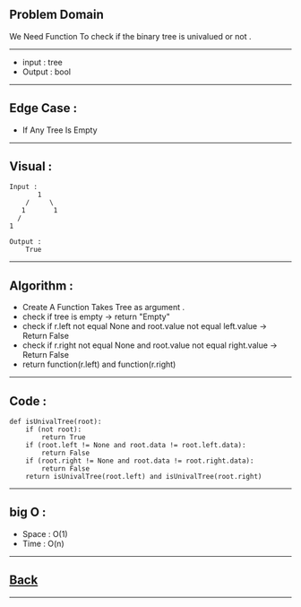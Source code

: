 ## Problem Domain
We Need Function To check if the binary tree is univalued or not .

---
- input : tree
- Output : bool

---
## Edge Case :
- If Any Tree Is Empty

---
## Visual :
```
Input :
       1            
    /     \             
   1       1              
  /                       
1                            

```

```
Output :
    True                
```

---
## Algorithm : 
- Create A Function Takes Tree as argument .
- check if tree is empty -> return "Empty"
- check if r.left not equal None and root.value not equal left.value -> Return False
- check if r.right not equal None and root.value not equal right.value -> Return False
- return function(r.left) and function(r.right)

---
## Code :
```
def isUnivalTree(root):
	if (not root):
		return True
	if (root.left != None and root.data != root.left.data):
		return False
	if (root.right != None and root.data != root.right.data):
		return False
	return isUnivalTree(root.left) and isUnivalTree(root.right)
```

---
## big O : 
- Space : O(1)
- Time : O(n)

---
## [Back](./README.md)

---

